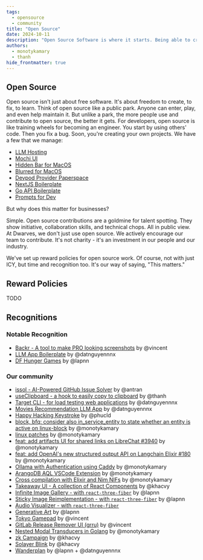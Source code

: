 ```yaml
---
tags:
  - opensource
  - community
title: "Open Source"
date: 2024-10-11
description: "Open Source Software is where it starts. Being able to create and fix software is one of the big steps for developers to start transitioning into engineers. This page holds some of our views, reward policies, and hall of fame for open source contribution in our team and our community"
authors:
  - monotykamary
  - thanh
hide_frontmatter: true
---
```


## Open Source

Open source isn't just about free software. It's about freedom to create, to fix, to learn. Think of open source like a public park. Anyone can enter, play, and even help maintain it. But unlike a park, the more people use and contribute to open source, the better it gets. For developers, open source is like training wheels for becoming an engineer. You start by using others' code. Then you fix a bug. Soon, you're creating your own projects. We have a few that we manage:

- [LLM Hosting](https://github.com/dwarvesf/llm-hosting/)
- [Mochi UI](https://github.com/consolelabs/mochi-ui)
- [Hidden Bar for MacOS](https://github.com/dwarvesf/hidden)
- [Blurred for MacOS](https://github.com/dwarvesf/blurred)
- [Devpod Provider Paperspace](github.com/dwarvesf/devpod-provider-paperspace)
- [NextJS Boilerplate](https://github.com/dwarvesf/nextjs-boilerplate)
- [Go API Boilerplate](https://github.com/dwarvesf/go-api)
- [Prompts for Dev](https://github.com/dwarvesf/prompts-for-dev)

But why does this matter for businesses?

Simple. Open source contributions are a goldmine for talent spotting. They show initiative, collaboration skills, and technical chops. All in public view. At Dwarves, we don't just use open source. We actively encourage our team to contribute. It's not charity - it's an investment in our people and our industry.

We've set up reward policies for open source work. Of course, not with just ICY, but time and recognition too. It's our way of saying, "This matters."

## Reward Policies

TODO

## Recognitions

### Notable Recognition

- [Backr - A tool to make PRO looking screenshots](https://getbackr.vercel.app/) by @vincent
- [LLM App Boilerplate](https://github.com/datnguyennnx/llm-app-boilerplate) by @datnguyennnx
- [DF Hunger Games](https://github.com/ngolapnguyen/df-hunger-game) by @lapnn

### Our community

- [issol - AI-Powered GitHub Issue Solver](https://github.com/tienan92it/issol) by @antran
- [useClipboard - a hook to easily copy to clipboard](https://github.com/zlatanpham/use-clipboard) by @thanh
- [Target CLI - for load testing web applications](https://github.com/datnguyennnx/target-cli) by @datnguyennnx
- [Movies Recommendation LLM App](https://github.com/datnguyennnx/movies-recommendation) by @datnguyennnx
- [Happy Hacking Keystroke](https://github.com/phucledien/happy-hacking-keystroke) by @phucld
- [block, bfq: consider also in_service_entity to state whether an entity is active on linux-block](https://github.com/Algodev-github/bfq-mq/commit/46d556e6aaa0ec4dc83648ab1ca3d01dd2fa3ea3) by @monotykamary
- [linux patches](https://gitlab.com/tom81094/custom-patches) by @monotykamary
- [feat: add artifacts UI for shared links on LibreChat #3940](https://github.com/danny-avila/LibreChat/pull/3940) by @monotykamary
- [feat: add OpenAI's new structured output API on Langchain Elixir #180](https://github.com/brainlid/langchain/pull/180) by @monotykamary
- [Ollama with Authentication using Caddy](https://github.com/monotykamary/ollama-auth) by @monotykamary
- [ArangoDB AQL VSCode Extension](https://github.com/monotykamary/vscode-aql) by @monotykamary
- [Cross compilation with Elixir and Nim NIFs](https://gist.github.com/monotykamary/973c86c6190c644f0ba4a5fbbd8025d5) by @monotykamary
- [Takeaway UI - A collection of React Components](https://github.com/trankhacvy/takeaway-ui) by @khacvy
- [Infinite Image Gallery - with `react-three-fiber`](https://github.com/ngolapnguyen/infinite-image-gallery) by @lapnn
- [Sticky Image Reimplementation - with `react-three-fiber`](https://github.com/ngolapnguyen/sticky-image-reimplementation) by @lapnn
- [Audio Visualizer - with `react-three-fiber`](https://github.com/ngolapnguyen/audio-visualizer)
- [Generative Art](https://github.com/ngolapnguyen/generative-art) by @lapnn
- [Tokyo Gamepad](https://github.com/tuanddd/tokyo-gamepad) by @vincent
- [GitLab Release Remover UI (grru)](https://github.com/tuanddd/grru) by @vincent
- [Nested Modal Transducers in Golang](https://github.com/monotykamary/nested-modal-transducers-golang-implementation) by @monotykamary
- [zk Campaign](https://github.com/trankhacvy/zk-campaign) by @khacvy
- [Solayer Blink](https://github.com/trankhacvy/solayer-blink) by @khacvy
- [Wanderplan](https://github.com/ngolapnguyen/wanderplan) by @lapnn + @datnguyennnx